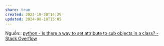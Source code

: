 ```yaml
---
share: true
created: 2023-10-30T14:29
updated: 2024-08-18T15:05
---
```

Nguồn:: [python - Is there a way to set attribute to sub objects in a class? - Stack Overflow](https://stackoverflow.com/questions/77589457/is-there-a-way-to-set-attribute-to-sub-objects-in-a-class/77589533?noredirect=1#comment136786147_77589533)